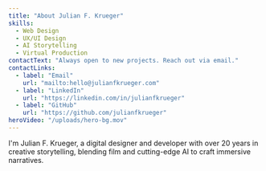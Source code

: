 ```yaml
---
title: "About Julian F. Krueger"
skills:
  - Web Design
  - UX/UI Design
  - AI Storytelling
  - Virtual Production
contactText: "Always open to new projects. Reach out via email."
contactLinks:
  - label: "Email"
    url: "mailto:hello@julianfkrueger.com"
  - label: "LinkedIn"
    url: "https://linkedin.com/in/julianfkrueger"
  - label: "GitHub"
    url: "https://github.com/julianfkrueger"
heroVideo: "/uploads/hero-bg.mov"
---
```


<p>I'm Julian F. Krueger, a digital designer and developer with over 20 years in creative storytelling, blending film and cutting-edge AI to craft immersive narratives.</p>
